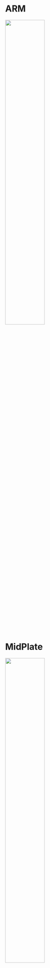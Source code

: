 # ARM
<p>
  <img src="" width=50%>
</p>

# MidPlate

<p>
  <img src="" width=50%>
</p>

# TopPlate

<p>
  <img src="" width=50%>
</p>
